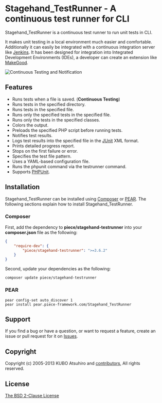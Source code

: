 # Stagehand_TestRunner - A continuous test runner for CLI

Stagehand_TestRunner is a continuous test runner to run unit tests in CLI.

It makes unit testing in a local environment much easier and comfortable. Additionally it can easily be integrated with a continuous integration server like [Jenkins](http://jenkins-ci.org/). It has been designed for integration into Integrated Development Environments (IDEs), a developer can create an extension like [MakeGood](http://piece-framework.com/projects/makegood).

![Continuous Testing and Notification](https://github.com/piece/stagehand-testrunner/wiki/images/continuous_testing_and_notification_800.png)

## Features

* Runs tests when a file is saved. (**Continuous Testing**)
* Runs tests in the specified directory.
* Runs tests in the specified file.
* Runs only the specified tests in the specified file.
* Runs only the tests in the specified classes.
* Colors the output.
* Preloads the specified PHP script before running tests.
* Notifies test results.
* Logs test results into the specified file in the [JUnit](http://www.junit.org/) XML format.
* Prints detailed progress report.
* Stops on the first failure or error.
* Specifies the test file pattern.
* Uses a YAML-based configuration file.
* Runs the phpunit command via the testrunner command.
* Supports [PHPUnit](https://github.com/sebastianbergmann/phpunit).

## Installation

Stagehand_TestRunner can be installed using [Composer](http://getcomposer.org/) or [PEAR](http://pear.php.net/). The following sections explain how to install Stagehand_TestRunner.

### Composer

First, add the dependency to **piece/stagehand-testrunner** into your **composer.json** file as the following:

```json
{
    "require-dev": {
        "piece/stagehand-testrunner": ">=3.6.2"
    }
}
```

Second, update your dependencies as the following:

```console
composer update piece/stagehand-testrunner
```

### PEAR

```console
pear config-set auto_discover 1
pear install pear.piece-framework.com/Stagehand_TestRunner
```

## Support

If you find a bug or have a question, or want to request a feature, create an issue or pull request for it on [Issues](https://github.com/piece/stagehand-testrunner/issues).

## Copyright

Copyright (c) 2005-2013 KUBO Atsuhiro and [contributors](https://github.com/piece/stagehand-testrunner/wiki/Contributors), All rights reserved.

## License

[The BSD 2-Clause License](http://opensource.org/licenses/BSD-2-Clause)
